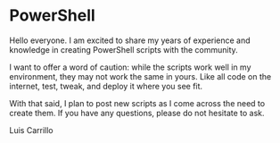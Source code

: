 # PowerShell

Hello everyone. I am excited to share my years of experience and knowledge in creating PowerShell scripts with the community.

I want to offer a word of caution: while the scripts work well in my environment, they may not work the same in yours. Like all code on the internet, test, tweak, and deploy it where you see fit.

With that said, I plan to post new scripts as I come across the need to create them. If you have any questions, please do not hesitate to ask.


Luis Carrillo
